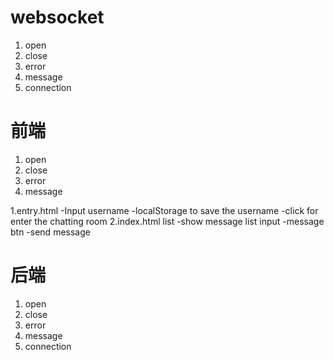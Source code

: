 # websocket
1. open
2. close
3. error
4. message
5. connection

# 前端
1. open
2. close
3. error
4. message


1.entry.html
-Input username
-localStorage to save the username
-click for enter the chatting room
2.index.html
  list -show message list
  input -message
  btn -send message

# 后端
1. open
2. close
3. error
4. message
5. connection